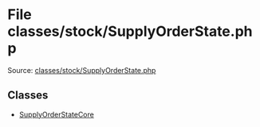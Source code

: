 File classes/stock/SupplyOrderState.php
=========

Source: [classes/stock/SupplyOrderState.php](https://github.com/PrestaShop/PrestaShop/blob/1.5.5.0/classes/stock/SupplyOrderState.php)


Classes
-------

* [SupplyOrderStateCore](class.SupplyOrderStateCore.md)

